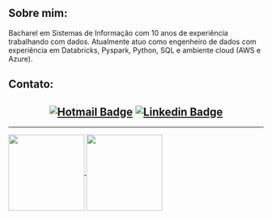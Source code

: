## **Sobre mim:**

Bacharel em Sistemas de Informação com 10 anos de experiência trabalhando com dados. Atualmente atuo como engenheiro de dados com experiência em Databricks, Pyspark, Python, SQL e ambiente cloud (AWS e Azure).

## **Contato:**

## <div align=center>[![Hotmail Badge](https://img.shields.io/badge/Hotmail-D14836?style=flat&logo=hotmail&logoColor=white&link=mailto:phillipefs@msn.com)](mailto:phillipefs@msn.com) [![Linkedin Badge](https://img.shields.io/badge/LinkedIn-0077B5?style=flat&logo=linkedin&logoColor=white)](https://www.linkedin.com/in/phillipe-santos-bb419b28/) </div>

----------

<a href="https://github.com/phillipefs">
    <img height="150em" align="center" src="https://github-readme-stats.vercel.app/api?username=phillipefs&count_private=true&show_icons=true&theme=algolia&hide_border=true&include_all_commits=true&layout=compact&)" />
</a>
<a href="https://github.com/phillipefs">
    <img height="150em" align="center" src="https://github-readme-stats.vercel.app/api/top-langs/?username=phillipefs&langs_count=8&layout=compact&theme=algolia&hide_border=true&include_all_commits=true&count_private=true&)" />
</a>
